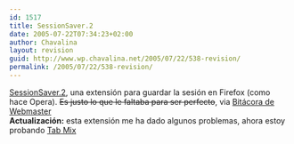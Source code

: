 ```yaml
---
id: 1517
title: SessionSaver.2
date: 2005-07-22T07:34:23+02:00
author: Chavalina
layout: revision
guid: http://www.wp.chavalina.net/2005/07/22/538-revision/
permalink: /2005/07/22/538-revision/
---
```

<a href="https://addons.mozilla.org/extensions/moreinfo.php?id=436" target="_blank">SessionSaver.2</a>, una extensión para guardar la sesión en Firefox (como hace Opera). <s>Es justo lo que le faltaba para ser perfecto</s>, via <a href="http://www.bitacoradewebmaster.com/index.php?p=532" target="_blank">Bitácora de Webmaster</a>  
**Actualización:** esta extensión me ha dado algunos problemas, ahora estoy probando <a href="http://tabmix-en.blogspot.com/" target="_blank">Tab Mix</a>